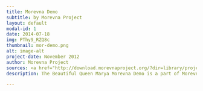 ```yaml
---
title: Morevna Demo
subtitle: by Morevna Project
layout: default
modal-id: 1
date: 2014-07-18
img: PThy9_RZQ8c
thumbnail: mor-demo.png
alt: image-alt
project-date: November 2012
author: Morevna Project
sources: <a href="http://download.morevnaproject.org/?dir=library/projects/morevnaproject-demo"> Morevna Demo </a>
description: The Beautiful Queen Marya Morevna Demo is a part of Morevna Project which is targeted at creation full-feature anime movie using Open Source software only.

---
```

